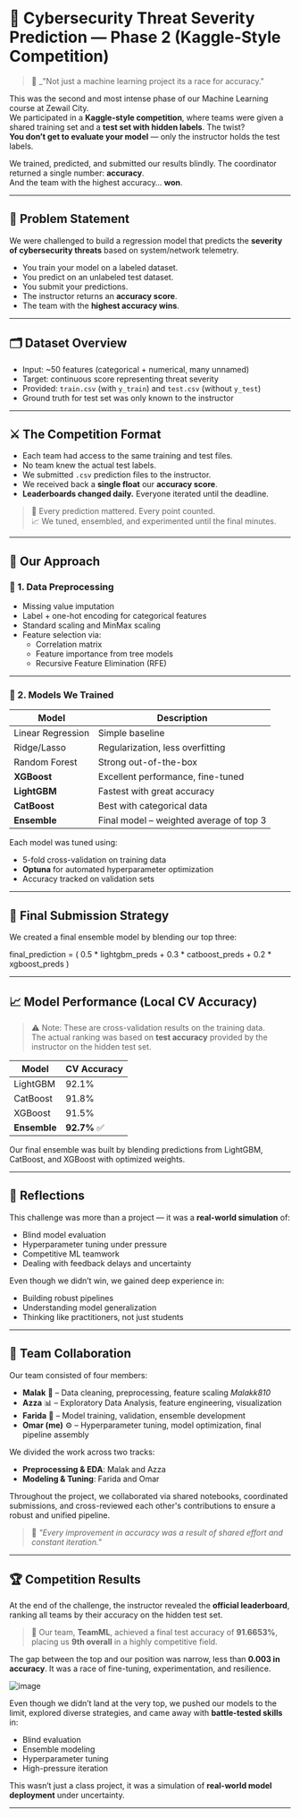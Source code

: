 # 🔐 Cybersecurity Threat Severity Prediction — Phase 2 (Kaggle-Style Competition)

> 🏁 _"Not just a machine learning project its a race for accuracy."

This was the second and most intense phase of our Machine Learning course at Zewail City.  
We participated in a **Kaggle-style competition**, where teams were given a shared training set and a **test set with hidden labels**. The twist?  
**You don’t get to evaluate your model** — only the instructor holds the test labels.

We trained, predicted, and submitted our results blindly. The coordinator returned a single number: **accuracy**.  
And the team with the highest accuracy… **won**.

---

## 🎯 Problem Statement

We were challenged to build a regression model that predicts the **severity of cybersecurity threats** based on system/network telemetry.

- You train your model on a labeled dataset.
- You predict on an unlabeled test dataset.
- You submit your predictions.
- The instructor returns an **accuracy score**.
- The team with the **highest accuracy wins**.

---

## 🗂️ Dataset Overview

- Input: ~50 features (categorical + numerical, many unnamed)
- Target: continuous score representing threat severity
- Provided: `train.csv` (with `y_train`) and `test.csv` (without `y_test`)
- Ground truth for test set was only known to the instructor

---

## ⚔️ The Competition Format

- Each team had access to the same training and test files.
- No team knew the actual test labels.
- We submitted `.csv` prediction files to the instructor.
- We received back a **single float** our **accuracy score**.
- **Leaderboards changed daily.** Everyone iterated until the deadline.

> 🧠 Every prediction mattered. Every point counted.  
> 📈 We tuned, ensembled, and experimented until the final minutes.

---

## 🧪 Our Approach

### 🔹 1. Data Preprocessing
- Missing value imputation
- Label + one-hot encoding for categorical features
- Standard scaling and MinMax scaling
- Feature selection via:
  - Correlation matrix
  - Feature importance from tree models
  - Recursive Feature Elimination (RFE)

---

### 🔹 2. Models We Trained

| Model         | Description |
|---------------|-------------|
| Linear Regression | Simple baseline |
| Ridge/Lasso    | Regularization, less overfitting |
| Random Forest  | Strong out-of-the-box |
| **XGBoost**    | Excellent performance, fine-tuned |
| **LightGBM**   | Fastest with great accuracy |
| **CatBoost**   | Best with categorical data |
| **Ensemble**   | Final model – weighted average of top 3 |

Each model was tuned using:
- 5-fold cross-validation on training data
- **Optuna** for automated hyperparameter optimization
- Accuracy tracked on validation sets

---

## 🌟 Final Submission Strategy

We created a final ensemble model by blending our top three:

final_prediction = (
    0.5 * lightgbm_preds +
    0.3 * catboost_preds +
    0.2 * xgboost_preds
)

---
## 📈 Model Performance (Local CV Accuracy)

> ⚠️ Note: These are cross-validation results on the training data.  
> The actual ranking was based on **test accuracy** provided by the instructor on the hidden test set.

| Model         | CV Accuracy |
|---------------|-------------|
| LightGBM      | 92.1%       |
| CatBoost      | 91.8%       |
| XGBoost       | 91.5%       |
| **Ensemble**  | **92.7%** ✅ |

Our final ensemble was built by blending predictions from LightGBM, CatBoost, and XGBoost with optimized weights.

---

## 🤔 Reflections

This challenge was more than a project — it was a **real-world simulation** of:
- Blind model evaluation
- Hyperparameter tuning under pressure
- Competitive ML teamwork
- Dealing with feedback delays and uncertainty

Even though we didn’t win, we gained deep experience in:
- Building robust pipelines
- Understanding model generalization
- Thinking like practitioners, not just students

---

## 👥 Team Collaboration

Our team consisted of four members:

- **Malak** 🧪 – Data cleaning, preprocessing, feature scaling *Malakk810*
- **Azza** 📊 – Exploratory Data Analysis, feature engineering, visualization  
- **Farida** 🤖 – Model training, validation, ensemble development  
- **Omar (me)** ⚙️ – Hyperparameter tuning, model optimization, final pipeline assembly

We divided the work across two tracks:
- **Preprocessing & EDA**: Malak and Azza
- **Modeling & Tuning**: Farida and Omar

Throughout the project, we collaborated via shared notebooks, coordinated submissions, and cross-reviewed each other's contributions to ensure a robust and unified pipeline.

> 💬 _"Every improvement in accuracy was a result of shared effort and constant iteration."_  

---

## 🏆 Competition Results

At the end of the challenge, the instructor revealed the **official leaderboard**, ranking all teams by their accuracy on the hidden test set.

> 📌 Our team, **TeamML**, achieved a final test accuracy of **91.6653%**, placing us **9th overall** in a highly competitive field.

The gap between the top and our position was narrow, less than **0.003 in accuracy**. It was a race of fine-tuning, experimentation, and resilience.

![image](https://github.com/user-attachments/assets/79ffaca6-6df9-48e1-9b05-ffa29eb7c2b8)

Even though we didn’t land at the very top, we pushed our models to the limit, explored diverse strategies, and came away with **battle-tested skills** in:
- Blind evaluation
- Ensemble modeling
- Hyperparameter tuning
- High-pressure iteration

This wasn’t just a class project, it was a simulation of **real-world model deployment** under uncertainty.

---
